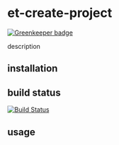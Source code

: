 # et-create-project

[![Greenkeeper badge](https://badges.greenkeeper.io/eventEmitter/et-create-project.svg)](https://greenkeeper.io/)

description

## installation



## build status

[![Build Status](https://travis-ci.org/eventEmitter/et-create-project.png?branch=master)](https://travis-ci.org/eventEmitter/et-create-project)


## usage